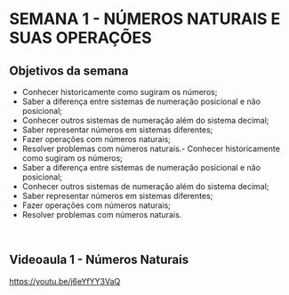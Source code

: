 # SEMANA 1 - NÚMEROS NATURAIS E SUAS OPERAÇÕES

## Objetivos da semana
- Conhecer historicamente como sugiram os números;
- Saber a diferença entre sistemas de numeração posicional e não posicional;
- Conhecer outros sistemas de numeração além do sistema decimal;
- Saber representar números em sistemas diferentes;
- Fazer operações com números naturais;
- Resolver problemas com números naturais.- Conhecer historicamente como sugiram os números;
- Saber a diferença entre sistemas de numeração posicional e não posicional;
- Conhecer outros sistemas de numeração além do sistema decimal;
- Saber representar números em sistemas diferentes;
- Fazer operações com números naturais;
- Resolver problemas com números naturais.
<br>


## Videoaula 1 - Números Naturais
https://youtu.be/j6eYfYY3VaQ
